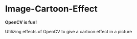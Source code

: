 # Image-Cartoon-Effect
<html>
  <head></head>
    <body>
      <strong>OpenCV is fun!</strong>
      <p>
        Utilizing effects of OpenCV to give a cartoon effect in a picture</p>
      <img src="
    </body>
  </html>
